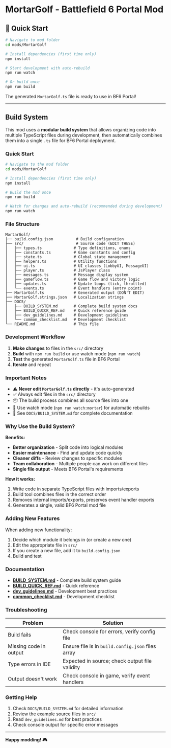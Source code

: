 # MortarGolf - Battlefield 6 Portal Mod

## 🚀 Quick Start

```bash
# Navigate to mod folder
cd mods/MortarGolf

# Install dependencies (first time only)
npm install

# Start development with auto-rebuild
npm run watch

# Or build once
npm run build
```

The generated `MortarGolf.ts` file is ready to use in BF6 Portal!

---

## Build System

This mod uses a **modular build system** that allows organizing code into multiple TypeScript files during development, then automatically combines them into a single `.ts` file for BF6 Portal deployment.

### Quick Start

```bash
# Navigate to the mod folder
cd mods/MortarGolf

# Install dependencies (first time only)
npm install

# Build the mod once
npm run build

# Watch for changes and auto-rebuild (recommended during development)
npm run watch
```

### File Structure

```
MortarGolf/
├── build.config.json          # Build configuration
├── src/                       # Source code (EDIT THESE)
│   ├── types.ts              # Type definitions, enums
│   ├── constants.ts          # Game constants and config
│   ├── state.ts              # Global state management
│   ├── helpers.ts            # Utility functions
│   ├── ui.ts                 # UI classes (LobbyUI, MessageUI)
│   ├── player.ts             # JsPlayer class
│   ├── messages.ts           # Message display system
│   ├── gameflow.ts           # Game flow and victory logic
│   ├── updates.ts            # Update loops (tick, throttled)
│   └── events.ts             # Event handlers (entry point)
├── MortarGolf.ts             # Generated output (DON'T EDIT)
├── MortarGolf.strings.json   # Localization strings
├── DOCS/
│   ├── BUILD_SYSTEM.md       # Complete build system docs
│   ├── BUILD_QUICK_REF.md    # Quick reference guide
│   ├── dev_guidelines.md     # Development guidelines
│   └── common_checklist.md   # Development checklist
└── README.md                 # This file
```

### Development Workflow

1. **Make changes** to files in the `src/` directory
2. **Build** with `npm run build` or use watch mode (`npm run watch`)
3. **Test** the generated `MortarGolf.ts` file in BF6 Portal
4. **Iterate** and repeat

### Important Notes

- ⚠️ **Never edit `MortarGolf.ts` directly** - it's auto-generated
- ✅ Always edit files in the `src/` directory
- 📦 The build process combines all source files into one
- 👀 Use watch mode (`npm run watch:mortar`) for automatic rebuilds
- 📝 See `DOCS/BUILD_SYSTEM.md` for complete documentation

### Why Use the Build System?

**Benefits:**
- **Better organization** - Split code into logical modules
- **Easier maintenance** - Find and update code quickly
- **Cleaner diffs** - Review changes to specific modules
- **Team collaboration** - Multiple people can work on different files
- **Single file output** - Meets BF6 Portal's requirements

**How it works:**
1. Write code in separate TypeScript files with imports/exports
2. Build tool combines files in the correct order
3. Removes internal imports/exports, preserves event handler exports
4. Generates a single, valid BF6 Portal mod file

### Adding New Features

When adding new functionality:

1. Decide which module it belongs in (or create a new one)
2. Edit the appropriate file in `src/`
3. If you create a new file, add it to `build.config.json`
4. Build and test

### Documentation

- **[BUILD_SYSTEM.md](DOCS/BUILD_SYSTEM.md)** - Complete build system guide
- **[BUILD_QUICK_REF.md](DOCS/BUILD_QUICK_REF.md)** - Quick reference
- **[dev_guidelines.md](DOCS/dev_guidelines.md)** - Development best practices
- **[common_checklist.md](DOCS/common_checklist.md)** - Development checklist

### Troubleshooting

| Problem | Solution |
|---------|----------|
| Build fails | Check console for errors, verify config file |
| Missing code in output | Ensure file is in `build.config.json` files array |
| Type errors in IDE | Expected in source; check output file validity |
| Output doesn't work | Check console in game, verify event handlers |

### Getting Help

1. Check `DOCS/BUILD_SYSTEM.md` for detailed information
2. Review the example source files in `src/`
3. Read `dev_guidelines.md` for best practices
4. Check console output for specific error messages

---

**Happy modding! 🎮**
